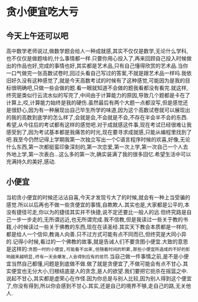 # 贪小便宜吃大亏

## 今天上午还可以吧

高中数学老师说过,做数学题会给人一种成就感,其实不仅仅是数学,无论什么学科,也不仅仅是做题啥的,什么事情都一样.只要你用心投入了,再来回顾自己投入时候做出的作品也好,完成的事情也好,其实都是艺术品,只有自己懂得欣赏的艺术品.当你一口气做完一张高数试卷时,回过头看自己写过的答案,不就是跟艺术品一样吗.我依旧好久没有这种感觉了,就是今天高数考试的时候有了这种感觉,可能因为是我的目标很明确吧,只做一些会做的题.看一眼就知道不会做的题我看都没有看完.就这样,终究是类似行云流水似的写完了,中间由于计算能力的原因,导致几个题都是卡在了计算上,哎,计算能力始终是我的硬伤.虽然最后有两个大题一点都没写,但是感觉还是很舒心,因为有一种展现出自己毕生所学的味道,因为这个高数试卷就可以展现出的我的高数到底学的怎么样了,会就是会,不会就是不会,不存在半会半不会的东西.希望,从今往后的考试都有这样的感觉吧.对于成就感这件事,现在考试已经很难让我感受到了,因为考试基本都是我痛苦的时光,现在要寻求成就感,只能从编程里找到了吧.我至今仍然记得上学期我第一次独立写出一个C语言程序时候的欢喜,好像,无论什么东西,第一次都挺蛮印象深刻的,第一次恋爱,第一次上学,第一次自己一个人去外地上学,第一次表白...这么多的第一次,确实装满了我的很多回忆.希望生活中可以充满持久的美好,感动.

## 小便宜

当初贪小便宜的时候还沾沾自喜,今天才发现亏大了的时候,就会有一种上当受骗的感觉.所以以后再也不做一些贪便宜的事情,自欺欺人.其实也是,大家都是公平的,本没有捷径可走,你以为的捷径其实并不快捷,说不定还要比一般人的远.但终究路是自己一步一步走的,无所谓远近,也无所谓完成.我不信教,但是我读过一些关于教的书籍,小时候读过一些关于佛教的东西,现在在读圣经.其实天下教会本质都是一样的,都是给人一个信仰,教诲人向善.只不过方式可能有点不同而已,但终究是大同小异的.记得小时候,看过的一个佛教的故事,就是告诫人们不要贪图小便宜.大致的意思是这样的:`贪图一时的小便宜,可能看不出来,但随着时间的积累,那些小便宜所造成的不好的影响越来越明显,终有一天会爆发,人会得到应有的惩罚`.当自己做一件事情之前,是不是小便宜当然自己都懂,问题是到底做不做.做了就是贪便宜了,不做可能会有点不甘心.其实便宜也无分大小,归根结底是人的贪念,是人的欲望.我们要把它扼杀在摇篮之中.说起不甘心,其实都是虚荣心在作怪.因为你总是与别人比较,因为别人得到这个便宜了,你没有得到,所以你会感到不甘心.其实,还是自己的境界不够,走自己的路,无关他人.
